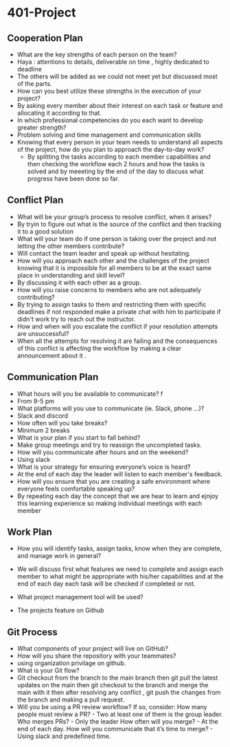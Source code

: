 # 401-Project

## Cooperation Plan

- What are the key strengths of each person on the team?
 - Haya : attentions to details, deliverable on time , highly dedicated to deadline 
  - The others will be added as we could not meet yet but discussed most of the parts.
- How can you best utilize these strengths in the execution of your project?
 - By asking every member about their interest on each task or feature and allocating it according to that.
- In which professional competencies do you each want to develop greater strength?
 - Problem solving and time management and communication skills
- Knowing that every person in your team needs to understand all aspects of the project, how do you plan to approach the day-to-day work?
  - By splitting the tasks according to each member capabilities and then checking the workflow each 2 hours and how the tasks is solved and by meeeting by the end of the day to discuss what progress have been done so far.

## Conflict Plan

- What will be your group’s process to resolve conflict, when it arises?
 - By tryin to figure out what is the source of the conflict and then tracking it to a good solution
- What will your team do if one person is taking over the project and not letting the other members contribute?
 - Will contact the team leader and speak up without hesitating.
- How will you approach each other and the challenges of the project knowing that it is impossible for all members to be at the exact same place in understanding and skill level?
 - By discussing it with each other as a group.
- How will you raise concerns to members who are not adequately contributing?
 - By trying to assign tasks to them and restricting them with specific deadlines if not responded make a private chat with him to participate if didn't work try to reach out the instructor.
- How and when will you escalate the conflict if your resolution attempts are unsuccessful?
 - When all the attempts for resolving it are failing and the consequences of this conflict is affecting the workflow by making a clear announcement about it .

## Communication Plan

- What hours will you be available to communicate? f
 - From 9-5 pm
- What platforms will you use to communicate (ie. Slack, phone …)?
 - Slack and discord
- How often will you take breaks?
 - Minimum 2 breaks
- What is your plan if you start to fall behind?
 - Make group meetings and try to reassign the uncompleted tasks.
- How will you communicate after hours and on the weekend?
 - Using slack
- What is your strategy for ensuring everyone’s voice is heard?
 - At the end of each day the leader will listen to each member's feedback.
- How will you ensure that you are creating a safe environment where everyone feels comfortable speaking up?
 - By repeating each day the concept that we are hear to learn and ejnjoy this learning experience so making individual meetings with each member

## Work Plan

- How you will identify tasks, assign tasks, know when they are complete, and manage work in general?
 - We will discuss first what features we need to complete and assign each member to what might be appropriate with his/her capabilities and at the end of each day each task will be checked if completed or not.

- What project management tool will be used?
 - The projects feature on Github

## Git Process

- What components of your project will live on GitHub?
- How will you share the repository with your teammates?
 - using organization privilage on github.
- What is your Git flow?
 - Git checkout from the branch to the main branch then git pull the latest updates on the main then git checkout to the branch and merge the main with it then after resolving any conflict , git push the changes from the branch and making a pull request.
- Will you be using a PR review workflow? If so, consider:
        How many people must review a PR?
        - Two at least one of them is the group leader.
        Who merges PRs?
        - Only the leader
        How often will you merge?
        - At the end of each day.
        How will you communicate that it’s time to merge?
        - Using slack and predefined time.
